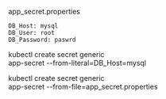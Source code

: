 app_secret.properties
```
DB_Host: mysql
DB_User: root
DB_Password: paswrd
```

kubectl create secret generic \
app-secret --from-literal=DB_Host=mysql

kubectl create secret generic \
app-secret --from-file=app_secret.properties
